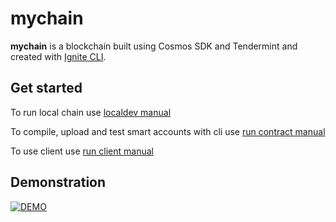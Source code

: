 # mychain
**mychain** is a blockchain built using Cosmos SDK and Tendermint and created with [Ignite CLI](https://ignite.com/cli).

## Get started

To run local chain use [localdev manual](./docs/localdev.md)

To compile, upload and test smart accounts with cli use [run contract manual](./docs/run-contracts.md)

To use client use [run client manual](./docs/run-client.md)

## Demonstration

[![DEMO](https://img.youtube.com/vi/Zg7bJTXgGZw/0.jpg)](https://www.youtube.com/watch?v=Zg7bJTXgGZw)
